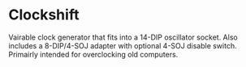 # Clockshift
Vairable clock generator that fits into a 14-DIP oscillator socket. Also includes a 8-DIP/4-SOJ adapter with optional 4-SOJ disable switch. Primairly intended for overclocking old computers.
